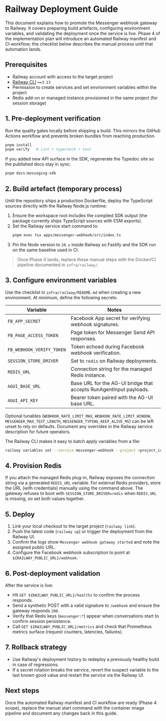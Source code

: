 # Railway Deployment Guide

This document explains how to promote the Messenger webhook gateway to Railway. It covers preparing build artefacts, configuring environment variables, and validating the deployment once the service is live. Phase 4 of the implementation plan will introduce an automated Railway manifest and CI workflow; the checklist below describes the manual process until that automation lands.

## Prerequisites

- Railway account with access to the target project
- [Railway CLI](https://docs.railway.app/develop/cli) `>=3.13`
- Permission to create services and set environment variables within the project
- Redis add-on or managed instance provisioned in the same project (for session storage)

## 1. Pre-deployment verification

Run the quality gates locally before shipping a build. This mirrors the GitHub Actions workflow and prevents broken bundles from reaching production.

```bash
pnpm install
pnpm verify   # lint + typecheck + test
```

If you added new API surface in the SDK, regenerate the Typedoc site so the published docs stay in sync:

```bash
pnpm docs:messaging-sdk
```

## 2. Build artefact (temporary process)

Until the repository ships a production Dockerfile, deploy the TypeScript sources directly with the Railway Node.js runtime:

1. Ensure the workspace root includes the compiled SDK output (the package currently ships TypeScript sources with ESM exports).
2. Set the Railway service start command to:
   ```sh
   pnpm exec tsx apps/messenger-webhook/src/index.ts
   ```
3. Pin the Node version to `20.x` inside Railway so Fastify and the SDK run on the same baseline used in CI.

> Once Phase 4 lands, replace these manual steps with the Docker/CI pipeline documented in `infra/railway/`.

## 3. Configure environment variables

Use the checklist in `infra/railway/README.md` when creating a new environment. At minimum, define the following secrets:

| Variable                  | Notes                                                              |
| ------------------------- | ------------------------------------------------------------------ |
| `FB_APP_SECRET`           | Facebook App secret for verifying webhook signatures.              |
| `FB_PAGE_ACCESS_TOKEN`    | Page token for Messenger Send API responses.                       |
| `FB_WEBHOOK_VERIFY_TOKEN` | Token echoed during Facebook webhook verification.                 |
| `SESSION_STORE_DRIVER`    | Set to `redis` on Railway deployments.                             |
| `REDIS_URL`               | Connection string for the managed Redis instance.                  |
| `AGUI_BASE_URL`           | Base URL for the AG-UI bridge that accepts RunAgentInput payloads. |
| `AGUI_API_KEY`            | Bearer token paired with the AG-UI base URL.                       |

Optional tunables (`WEBHOOK_RATE_LIMIT_MAX`, `WEBHOOK_RATE_LIMIT_WINDOW`, `MESSENGER_MAX_TEXT_LENGTH`, `MESSENGER_TYPING_KEEP_ALIVE_MS`) can be left unset to rely on defaults. Document any overrides in the Railway service description for future operators.

The Railway CLI makes it easy to batch apply variables from a file:

```bash
railway variables set --service messenger-webhook --project <project_id> --env production < .env.production
```

## 4. Provision Redis

If you attach the managed Redis plug-in, Railway exposes the connection string via a generated `REDIS_URL` variable. For external Redis providers, store the URL (with credentials) manually using the command above. The gateway refuses to boot with `SESSION_STORE_DRIVER=redis` when `REDIS_URL` is missing, so set both values together.

## 5. Deploy

1. Link your local checkout to the target project (`railway link`).
2. Push the latest code (`railway up`) or trigger the deployment from the Railway UI.
3. Confirm the logs show `Messenger webhook gateway started` and note the assigned public URL.
4. Configure the Facebook webhook subscription to point at `${RAILWAY_PUBLIC_URL}/webhook`.

## 6. Post-deployment validation

After the service is live:

- Hit `GET ${RAILWAY_PUBLIC_URL}/healthz` to confirm the process responds.
- Send a synthetic POST with a valid signature to `/webhook` and ensure the gateway responds `200`.
- Verify that Redis keys (`messenger:*`) appear when conversations start to confirm session persistence.
- Call `GET ${RAILWAY_PUBLIC_URL}/metrics` and check that Prometheus metrics surface (request counters, latencies, failures).

## 7. Rollback strategy

- Use Railway's deployment history to redeploy a previously healthy build in case of regressions.
- If a secret rotation breaks the service, revert the suspect variable to the last known good value and restart the service via the Railway UI.

## Next steps

Once the automated Railway manifest and CI workflow are ready (Phase 4 scope), replace the manual start command with the container image pipeline and document any changes back in this guide.
